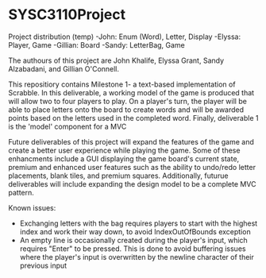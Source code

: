 # SYSC3110Project
Project distribution (temp)
-John: Enum (Word), Letter, Display
-Elyssa: Player, Game
-Gillian: Board
-Sandy: LetterBag, Game

The authours of this project are John Khalife, Elyssa Grant, Sandy Alzabadani, and Gillian O'Connell.

This repositiory contains Milestone 1- a text-based implementation of Scrabble. In this deliverable,
a working model of the game is produced that will allow two to four players to play. On a player's turn, the player will be able to place letters onto the board to create words and will be awarded points based on the letters used in the completed word. Finally, deliverable 1 is the 'model' component for a MVC 

Future deliverables of this project will expand the features of the game and create a better user experience while playing the game. Some of these enhancments include a GUI displaying the game board's current state, premium and enhanced user features such as the ability to undo/redo letter placements, blank tiles, and premium squares. Additionally, futurue deliverables will include expanding the design model to be a complete MVC pattern.


Known issues:
- Exchanging letters with the bag requires players to start with the highest index and work their way down, to avoid IndexOutOfBounds exception
- An empty line is occasionally created during the player's input, which requires "Enter" to be pressed. This is done to avoid buffering issues where the player's input is overwritten by the newline character of their previous input
